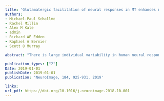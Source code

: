 ```yaml
---
title: 'Glutamatergic facilitation of neural responses in MT enhances motion perception in humans'
authors: 
- Michael-Paul Schallmo
- Rachel Millin
- Alex M Kale
- admin
- Richard AE Edden
- Raphael A Bernier
- Scott O Murray

abstract: "There is large individual variability in human neural responses and perceptual abilities. The factors that give rise to these individual differences, however, remain largely unknown. To examine these factors, we measured fMRI responses to moving gratings in the motion-selective region MT, and perceptual duration thresholds for motion direction discrimination. Further, we acquired MR spectroscopy data, which allowed us to quantify an index of neurotransmitter levels in the region of area MT. These three measurements were conducted in separate experimental sessions within the same group of male and female subjects. We show that stronger Glx (glutamate + glutamine) signals in the MT region are associated with both higher fMRI responses and superior psychophysical task performance. Our results suggest that greater baseline levels of glutamate within MT facilitate motion perception by increasing neural responses in this region." 

publication_types: ["2"]
Date: 2019-01-01
publishDate: 2019-01-01
publication: 'NeuroImage, 184, 925-931, 2019'

links:
url_pdf: https://doi.org/10.1016/j.neuroimage.2018.10.001
---
```

